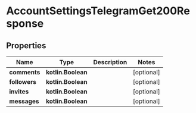
# AccountSettingsTelegramGet200Response

## Properties
Name | Type | Description | Notes
------------ | ------------- | ------------- | -------------
**comments** | **kotlin.Boolean** |  |  [optional]
**followers** | **kotlin.Boolean** |  |  [optional]
**invites** | **kotlin.Boolean** |  |  [optional]
**messages** | **kotlin.Boolean** |  |  [optional]



